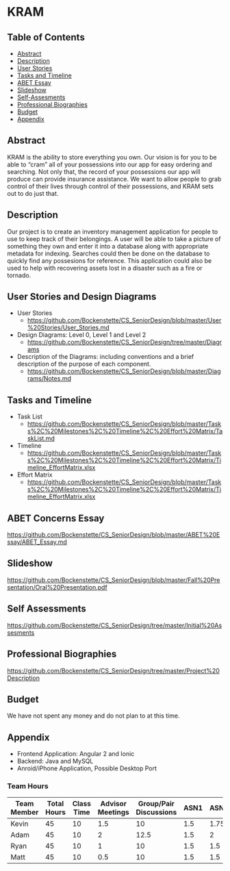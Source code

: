 # KRAM

## Table of Contents
* [Abstract](#abstract)
* [Description](#description)
* [User Stories](#user-stories-and-design-diagrams)
* [Tasks and Timeline](#tasks-and-timeline)
* [ABET Essay](#abet-concerns-essay)
* [Slideshow](#slideshow)
* [Self-Assesments](#self-assessments)
* [Professional Biographies](#professional-biographies)
* [Budget](#budget)
* [Appendix](#appendix)


## Abstract
KRAM is the ability to store everything you own. Our vision is for you to be able to “cram” all of your possessions into our app for easy ordering and searching. Not only that, the record of your possessions our app will produce can provide insurance assistance. We want to allow people to grab control of their lives through control of their possessions, and KRAM sets out to do just that.
## Description
Our project is to create an inventory management application for people to use to keep track of their belongings. A user will be able to take a picture of something they own and enter it into a database along with appropriate metadata for indexing. Searches could then be done on the database to quickly find any possesions for reference. This application could also be used to help with recovering assets lost in a disaster such as a fire or tornado.
## User Stories and Design Diagrams
* User Stories
  * https://github.com/Bockenstette/CS_SeniorDesign/blob/master/User%20Stories/User_Stories.md
* Design Diagrams: Level 0, Level 1 and Level 2 
  * https://github.com/Bockenstette/CS_SeniorDesign/tree/master/Diagrams
* Description of the Diagrams: including conventions and a brief description of the purpose of each component.
  * https://github.com/Bockenstette/CS_SeniorDesign/blob/master/Diagrams/Notes.md
## Tasks and Timeline
* Task List
  * https://github.com/Bockenstette/CS_SeniorDesign/blob/master/Tasks%2C%20Milestones%2C%20Timeline%2C%20Effort%20Matrix/TaskList.md
* Timeline
  * https://github.com/Bockenstette/CS_SeniorDesign/blob/master/Tasks%2C%20Milestones%2C%20Timeline%2C%20Effort%20Matrix/Timeline_EffortMatrix.xlsx
* Effort Matrix
  * https://github.com/Bockenstette/CS_SeniorDesign/blob/master/Tasks%2C%20Milestones%2C%20Timeline%2C%20Effort%20Matrix/Timeline_EffortMatrix.xlsx
## ABET Concerns Essay
https://github.com/Bockenstette/CS_SeniorDesign/blob/master/ABET%20Essay/ABET_Essay.md
## Slideshow
https://github.com/Bockenstette/CS_SeniorDesign/blob/master/Fall%20Presentation/Oral%20Presentation.pdf
## Self Assessments
https://github.com/Bockenstette/CS_SeniorDesign/tree/master/Initial%20Assesments
## Professional Biographies
https://github.com/Bockenstette/CS_SeniorDesign/tree/master/Project%20Description
## Budget
We have not spent any money and do not plan to at this time.
## Appendix
* Frontend Application: Angular 2 and Ionic
* Backend: Java and MySQL
* Anroid/iPhone Application, Possible Desktop Port

### Team Hours

Team Member |Total Hours |	Class Time	|Advisor Meetings	|Group/Pair Discussions|	ASN1	|ASN2	|ASN3	|ASN4	|ASN5	|ASN6	|ASN7	|ASN8	|ASN9	|Other
---|---|---|---|---|---|---|---|---|---|---|---|---|---|---
Kevin	|45	|10	|1.5	|10		|1.5		|1.75		|2	|2.5	|2	|1.25	|1.75	|2		|2.5		|6.25
Adam	|45	|10	|2		|12.5	|1.5		|2			|2	|2.5	|2	|1.75	|1.75	|3		|3		|1
Ryan	|45	|10	|1		|10		|1.5		|1.5		|2	|2.5	|2	|1		|1.75	|2		|2.5		|7.25
Matt	|45	|10	|0.5	|10		|1.5		|1.5		|3	|2.5	|3	|2.75	|2.25	|2.5	|	2.5		|3
